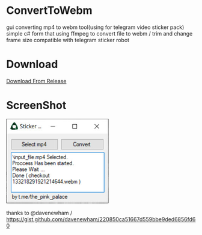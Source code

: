 # ConvertToWebm
gui converting mp4 to webm tool(using for telegram video sticker pack)
simple c# form that using ffmpeg to convert file to webm / trim and change frame size compatible with telegram sticker robot

# Download

[Download From Release](https://github.com/SinaXhpm/ConvertToWebm/releases/download/v1/Release.rar)

# ScreenShot

![screenshot](https://github.com/SinaXhpm/ConvertToWebm/raw/main/screenshot.jpg)

thanks to @davenewham / https://gist.github.com/davenewham/220850ca51667d559bbe9ded6856fd60

